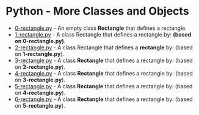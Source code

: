 # Python - More Classes and Objects

- [0-rectangle.py](https://github.com/CharlesMariga/alx-higher_level_programming/blob/main/0x08-python-more_classes/0-rectangle.py) - An empty class **Rectangle** that defines a rectangle.
- [1-rectangle.py](https://github.com/CharlesMariga/alx-higher_level_programming/blob/main/0x08-python-more_classes/1-rectangle.py) - A class Rectangle that defines a rectangle by: **(based on 0-rectangle.py)**.
- [2-rectangle.py](https://github.com/CharlesMariga/alx-higher_level_programming/blob/main/0x08-python-more_classes/2-rectangle.py) - A class Rectangle that defines a **rectangle** by: (based on **1-rectangle.py**).
- [3-rectangle.py](https://github.com/CharlesMariga/alx-higher_level_programming/blob/main/0x08-python-more_classes/3-rectangle.py) - A class **Rectangle** that defines a rectangle by: (based on **2-rectangle.py**).
- [4-rectangle.py](https://github.com/CharlesMariga/alx-higher_level_programming/blob/main/0x08-python-more_classes/4-rectangle.py) - A class **Rectangle** that defines a rectangle by: (based on **3-rectangle.py**).
- [5-rectangle.py](https://github.com/CharlesMariga/alx-higher_level_programming/blob/main/0x08-python-more_classes/5-rectangle.py) - A class **Rectangle** that defines a rectangle by: (based on **4-rectangle.py**).
- [6-rectangle.py]() - A class **Rectangle** that defines a rectangle by: (based on **5-rectangle.py**).
